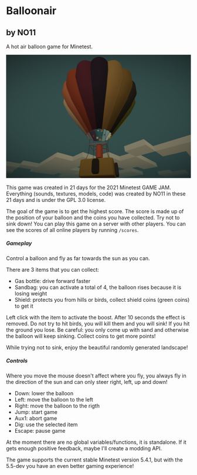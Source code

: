 # Balloonair
## by NO11

A hot air balloon game for Minetest.

![screenshot](https://github.com/NO411/Balloonair/blob/main/screenshot.png)

This game was created in 21 days for the 2021 Minetest GAME JAM.
Everything (sounds, textures, models, code) was created by NO11 in these 21 days and is under the GPL 3.0 license.

The goal of the game is to get the highest score. The score is made up of the position of your balloon and the coins you have collected.
Try not to sink down!
You can play this game on a server with other players. You can see the scores of all online players by running `/scores`. 

##### Gameplay

Control a balloon and fly as far towards the sun as you can.

There are 3 items that you can collect:

* Gas bottle: drive forward faster
* Sandbag: you can activate a total of 4, the balloon rises because it is losing weight
* Shield: protects you from hills or birds, collect shield coins (green coins) to get it

Left click with the item to activate the boost. After 10 seconds the effect is removed.
Do not try to hit birds, you will kill them and you will sink! If you hit the ground you lose. Be careful: you only come up with sand and otherwise the balloon will keep sinking.
Collect coins to get more points!

While trying not to sink, enjoy the beautiful randomly generated landscape!

##### Controls

Where you move the mouse doesn't affect where you fly, you always fly in the direction of the sun and can only steer right, left, up and down!

* Down: lower the balloon
* Left: move the balloon to the left
* Right: move the balloon to the rigth
* Jump: start game
* Aux1: abort game
* Dig: use the selected item
* Escape: pause game

At the moment there are no global variables/functions, it is standalone.
If it gets enough positive feedback, maybe I'll create a modding API.

The game supports the current stable Minetest version 5.4.1, but with the 5.5-dev you have an even better gaming experience!
